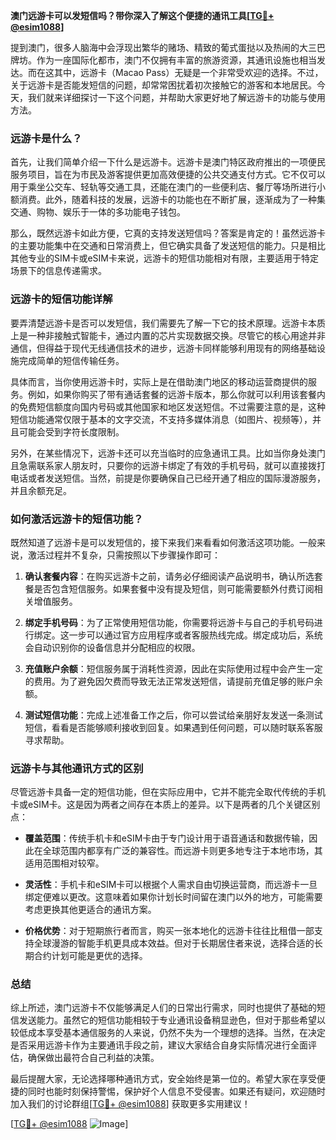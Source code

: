 **澳门远游卡可以发短信吗？带你深入了解这个便捷的通讯工具[[TG💪+ @esim1088](https://t.me/s/esim1088)]**

提到澳门，很多人脑海中会浮现出繁华的赌场、精致的葡式蛋挞以及热闹的大三巴牌坊。作为一座国际化都市，澳门不仅拥有丰富的旅游资源，其通讯设施也相当发达。而在这其中，远游卡（Macao Pass）无疑是一个非常受欢迎的选择。不过，关于远游卡是否能发短信的问题，却常常困扰着初次接触它的游客和本地居民。今天，我们就来详细探讨一下这个问题，并帮助大家更好地了解远游卡的功能与使用方法。

### 远游卡是什么？

首先，让我们简单介绍一下什么是远游卡。远游卡是澳门特区政府推出的一项便民服务项目，旨在为市民及游客提供更加高效便捷的公共交通支付方式。它不仅可以用于乘坐公交车、轻轨等交通工具，还能在澳门的一些便利店、餐厅等场所进行小额消费。此外，随着科技的发展，远游卡的功能也在不断扩展，逐渐成为了一种集交通、购物、娱乐于一体的多功能电子钱包。

那么，既然远游卡如此方便，它真的支持发送短信吗？答案是肯定的！虽然远游卡的主要功能集中在交通和日常消费上，但它确实具备了发送短信的能力。只是相比其他专业的SIM卡或eSIM卡来说，远游卡的短信功能相对有限，主要适用于特定场景下的信息传递需求。

### 远游卡的短信功能详解

要弄清楚远游卡是否可以发短信，我们需要先了解一下它的技术原理。远游卡本质上是一种非接触式智能卡，通过内置的芯片实现数据交换。尽管它的核心用途并非通信，但得益于现代无线通信技术的进步，远游卡同样能够利用现有的网络基础设施完成简单的短信传输任务。

具体而言，当你使用远游卡时，实际上是在借助澳门地区的移动运营商提供的服务。例如，如果你购买了带有通话套餐的远游卡版本，那么你就可以利用该套餐内的免费短信额度向国内号码或其他国家和地区发送短信。不过需要注意的是，这种短信功能通常仅限于基本的文字交流，不支持多媒体消息（如图片、视频等），并且可能会受到字符长度限制。

另外，在某些情况下，远游卡还可以充当临时的应急通讯工具。比如当你身处澳门且急需联系家人朋友时，只要你的远游卡绑定了有效的手机号码，就可以直接拨打电话或者发送短信。当然，前提是你要确保自己已经开通了相应的国际漫游服务，并且余额充足。

### 如何激活远游卡的短信功能？

既然知道了远游卡是可以发短信的，接下来我们来看看如何激活这项功能。一般来说，激活过程并不复杂，只需按照以下步骤操作即可：

1. **确认套餐内容**：在购买远游卡之前，请务必仔细阅读产品说明书，确认所选套餐是否包含短信服务。如果套餐中没有提及短信，则可能需要额外付费订阅相关增值服务。
   
2. **绑定手机号码**：为了正常使用短信功能，你需要将远游卡与自己的手机号码进行绑定。这一步可以通过官方应用程序或者客服热线完成。绑定成功后，系统会自动识别你的设备信息并分配相应的权限。

3. **充值账户余额**：短信服务属于消耗性资源，因此在实际使用过程中会产生一定的费用。为了避免因欠费而导致无法正常发送短信，请提前充值足够的账户余额。

4. **测试短信功能**：完成上述准备工作之后，你可以尝试给亲朋好友发送一条测试短信，看看是否能够顺利接收到回复。如果遇到任何问题，可以随时联系客服寻求帮助。

### 远游卡与其他通讯方式的区别

尽管远游卡具备一定的短信功能，但在实际应用中，它并不能完全取代传统的手机卡或eSIM卡。这是因为两者之间存在本质上的差异。以下是两者的几个关键区别点：

- **覆盖范围**：传统手机卡和eSIM卡由于专门设计用于语音通话和数据传输，因此在全球范围内都享有广泛的兼容性。而远游卡则更多地专注于本地市场，其适用范围相对较窄。
  
- **灵活性**：手机卡和eSIM卡可以根据个人需求自由切换运营商，而远游卡一旦绑定便难以更改。这意味着如果你计划长时间留在澳门以外的地方，可能需要考虑更换其他更适合的通讯方案。

- **价格优势**：对于短期旅行者而言，购买一张本地化的远游卡往往比租借一部支持全球漫游的智能手机更具成本效益。但对于长期居住者来说，选择合适的长期合约计划可能是更优的选择。

### 总结

综上所述，澳门远游卡不仅能够满足人们的日常出行需求，同时也提供了基础的短信发送能力。虽然它的短信功能相较于专业通讯设备稍显逊色，但对于那些希望以较低成本享受基本通信服务的人来说，仍然不失为一个理想的选择。当然，在决定是否采用远游卡作为主要通讯手段之前，建议大家结合自身实际情况进行全面评估，确保做出最符合自己利益的决策。

最后提醒大家，无论选择哪种通讯方式，安全始终是第一位的。希望大家在享受便捷的同时也能时刻保持警惕，保护好个人信息不受侵害。如果还有疑问，欢迎随时加入我们的讨论群组[[TG💪+ @esim1088](https://t.me/s/esim1088)] 获取更多实用建议！

[[TG💪+ @esim1088](https://t.me/s/esim1088) ![Image](https://i.postimg.cc/4NQfJmqS/Snipaste-2025-05-13-00-14-12.png)]